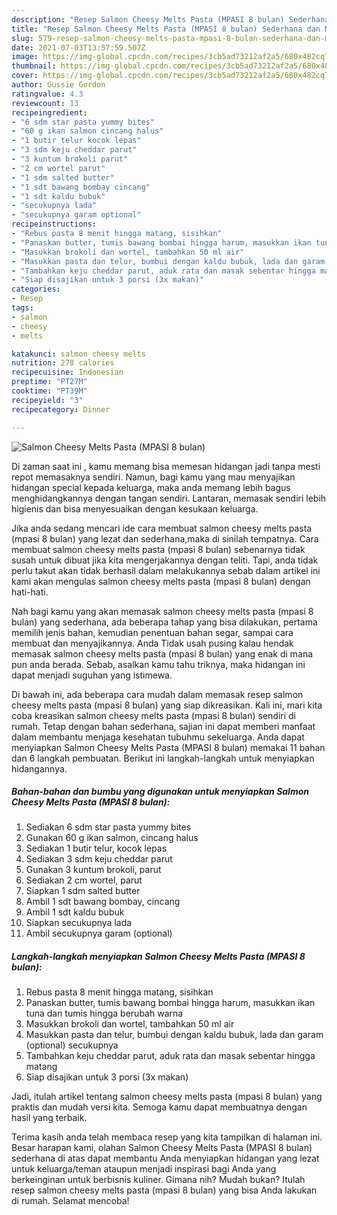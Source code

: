 ```yaml
---
description: "Resep Salmon Cheesy Melts Pasta (MPASI 8 bulan) Sederhana dan Mudah Dibuat"
title: "Resep Salmon Cheesy Melts Pasta (MPASI 8 bulan) Sederhana dan Mudah Dibuat"
slug: 579-resep-salmon-cheesy-melts-pasta-mpasi-8-bulan-sederhana-dan-mudah-dibuat
date: 2021-07-03T13:57:59.507Z
image: https://img-global.cpcdn.com/recipes/3cb5ad73212af2a5/680x482cq70/salmon-cheesy-melts-pasta-mpasi-8-bulan-foto-resep-utama.jpg
thumbnail: https://img-global.cpcdn.com/recipes/3cb5ad73212af2a5/680x482cq70/salmon-cheesy-melts-pasta-mpasi-8-bulan-foto-resep-utama.jpg
cover: https://img-global.cpcdn.com/recipes/3cb5ad73212af2a5/680x482cq70/salmon-cheesy-melts-pasta-mpasi-8-bulan-foto-resep-utama.jpg
author: Gussie Gordon
ratingvalue: 4.3
reviewcount: 13
recipeingredient:
- "6 sdm star pasta yummy bites"
- "60 g ikan salmon cincang halus"
- "1 butir telur kocok lepas"
- "3 sdm keju cheddar parut"
- "3 kuntum brokoli parut"
- "2 cm wortel parut"
- "1 sdm salted butter"
- "1 sdt bawang bombay cincang"
- "1 sdt kaldu bubuk"
- "secukupnya lada"
- "secukupnya garam optional"
recipeinstructions:
- "Rebus pasta 8 menit hingga matang, sisihkan"
- "Panaskan butter, tumis bawang bombai hingga harum, masukkan ikan tuna dan tumis hingga berubah warna"
- "Masukkan brokoli dan wortel, tambahkan 50 ml air"
- "Masukkan pasta dan telur, bumbui dengan kaldu bubuk, lada dan garam (optional) secukupnya"
- "Tambahkan keju cheddar parut, aduk rata dan masak sebentar hingga matang"
- "Siap disajikan untuk 3 porsi (3x makan)"
categories:
- Resep
tags:
- salmon
- cheesy
- melts

katakunci: salmon cheesy melts 
nutrition: 278 calories
recipecuisine: Indonesian
preptime: "PT27M"
cooktime: "PT39M"
recipeyield: "3"
recipecategory: Dinner

---
```



![Salmon Cheesy Melts Pasta (MPASI 8 bulan)](https://img-global.cpcdn.com/recipes/3cb5ad73212af2a5/680x482cq70/salmon-cheesy-melts-pasta-mpasi-8-bulan-foto-resep-utama.jpg)

Di zaman  saat ini , kamu memang bisa memesan hidangan jadi tanpa mesti repot memasaknya sendiri. Namun, bagi kamu yang mau menyajikan hidangan special kepada keluarga, maka anda memang lebih bagus menghidangkannya dengan tangan sendiri. Lantaran, memasak sendiri lebih higienis dan bisa menyesuaikan dengan kesukaan keluarga.

Jika anda sedang mencari ide cara membuat salmon cheesy melts pasta (mpasi 8 bulan) yang lezat dan sederhana,maka di sinilah tempatnya. Cara membuat salmon cheesy melts pasta (mpasi 8 bulan)  sebenarnya tidak susah untuk dibuat jika kita mengerjakannya dengan teliti. Tapi, anda tidak perlu takut akan tidak berhasil dalam melakukannya 
sebab dalam artikel ini kami akan mengulas salmon cheesy melts pasta (mpasi 8 bulan) dengan hati-hati.  



Nah bagi kamu yang akan memasak salmon cheesy melts pasta (mpasi 8 bulan) yang sederhana, ada beberapa tahap yang bisa dilakukan, pertama memilih jenis bahan, kemudian penentuan bahan segar, sampai cara membuat dan menyajikannya. Anda Tidak usah pusing kalau hendak memasak salmon cheesy melts pasta (mpasi 8 bulan) yang enak di mana pun anda berada. Sebab, asalkan kamu  tahu triknya, maka hidangan ini dapat menjadi suguhan yang istimewa.

Di bawah ini, ada beberapa cara mudah dalam memasak resep salmon cheesy melts pasta (mpasi 8 bulan) yang siap dikreasikan. Kali ini, mari kita coba kreasikan salmon cheesy melts pasta (mpasi 8 bulan) sendiri di rumah. Tetap dengan bahan sederhana, sajian ini dapat memberi manfaat dalam membantu menjaga kesehatan tubuhmu sekeluarga. Anda dapat menyiapkan Salmon Cheesy Melts Pasta (MPASI 8 bulan) memakai 11 bahan dan 6 langkah pembuatan. Berikut ini langkah-langkah untuk menyiapkan hidangannya.

<!--inarticleads1-->

##### Bahan-bahan dan bumbu yang digunakan untuk menyiapkan Salmon Cheesy Melts Pasta (MPASI 8 bulan):

1. Sediakan 6 sdm star pasta yummy bites
1. Gunakan 60 g ikan salmon, cincang halus
1. Sediakan 1 butir telur, kocok lepas
1. Sediakan 3 sdm keju cheddar parut
1. Gunakan 3 kuntum brokoli, parut
1. Sediakan 2 cm wortel, parut
1. Siapkan 1 sdm salted butter
1. Ambil 1 sdt bawang bombay, cincang
1. Ambil 1 sdt kaldu bubuk
1. Siapkan secukupnya lada
1. Ambil secukupnya garam (optional)




<!--inarticleads2-->

##### Langkah-langkah menyiapkan Salmon Cheesy Melts Pasta (MPASI 8 bulan):

1. Rebus pasta 8 menit hingga matang, sisihkan
1. Panaskan butter, tumis bawang bombai hingga harum, masukkan ikan tuna dan tumis hingga berubah warna
1. Masukkan brokoli dan wortel, tambahkan 50 ml air
1. Masukkan pasta dan telur, bumbui dengan kaldu bubuk, lada dan garam (optional) secukupnya
1. Tambahkan keju cheddar parut, aduk rata dan masak sebentar hingga matang
1. Siap disajikan untuk 3 porsi (3x makan)




Jadi, itulah artikel tentang  salmon cheesy melts pasta (mpasi 8 bulan)  yang praktis dan mudah versi kita. Semoga kamu dapat membuatnya dengan hasil yang terbaik. 

Terima kasih anda telah membaca resep yang kita tampilkan di halaman ini. Besar harapan kami, olahan  Salmon Cheesy Melts Pasta (MPASI 8 bulan) sederhana di atas dapat membantu Anda menyiapkan hidangan yang lezat untuk keluarga/teman ataupun menjadi inspirasi bagi Anda yang berkeinginan untuk berbisnis kuliner. Gimana nih? Mudah bukan? Itulah resep salmon cheesy melts pasta (mpasi 8 bulan) yang bisa Anda lakukan di rumah. Selamat mencoba!

